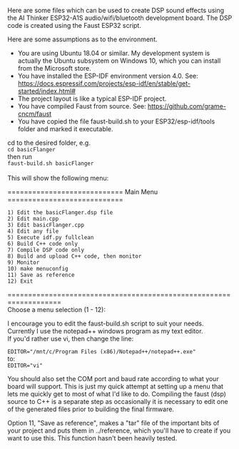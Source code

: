 Here are some files which can be used to create DSP sound effects using the AI Thinker ESP32-A1S audio/wifi/bluetooth 
development board.  The DSP code is created using the Faust ESP32 script.

Here are some assumptions as to the environment.
- You are using Ubuntu 18.04 or similar.  My development system is actually the Ubuntu subsystem on Windows 10,
which you can install from the Microsoft store.
- You have installed the ESP-IDF environment version 4.0.  See:  https://docs.espressif.com/projects/esp-idf/en/stable/get-started/index.html#
- The project layout is like a typical ESP-IDF project.
- You have compiled Faust from source.  See: https://github.com/grame-cncm/faust
- You have copied the file faust-build.sh to your ESP32/esp-idf/tools folder and marked it executable.

cd to the desired folder, e.g.<br>
`cd basicFlanger`<br>
then run<br>
`faust-build.sh basicFlanger`<br>
<br>
This will show the following menu:<br>

============================ Main Menu ============================<br>

    1) Edit the basicFlanger.dsp file
    2) Edit main.cpp
    3) Edit basicFlanger.cpp
    4) Edit any file
    5) Execute idf.py fullclean
    6) Build C++ code only
    7) Compile DSP code only
    8) Build and upload C++ code, then monitor
    9) Monitor
    10) make menuconfig
    11) Save as reference
    12) Exit

===================================================================<br>
Choose a menu selection (1 - 12):<br>

I encourage you to edit the faust-build.sh script to suit your needs.
Currently I use the notepad++ windows program as my text editor.  
If you'd rather use vi, then change the line:

`EDITOR="/mnt/c/Program Files (x86)/Notepad++/notepad++.exe"`<br>
to:<br>
`EDITOR="vi"`

You should also set the COM port and baud rate according to what your board will support.  This is just my quick attempt at setting up a menu that lets me quickly get to most of what I'd like to do.  Compiling the faust (dsp) source to C++ is a separate step as occasionally it is necessary to edit one of the generated files prior to building the final firmware.

Option 11, "Save as reference", makes a "tar" file of the important bits of your project and puts them in ../reference, which you'll have to create if you want to use this.  This function hasn't been heavily tested.

